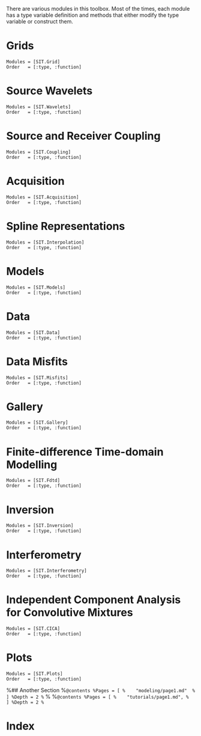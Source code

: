 There are various modules in this toolbox.
Most of the times, each module has 
a type variable definition and methods 
that either modify the type variable or construct them.

# Grids
```@autodocs
Modules = [SIT.Grid]
Order   = [:type, :function]
```

# Source Wavelets
```@autodocs
Modules = [SIT.Wavelets]
Order   = [:type, :function]
```
# Source and Receiver Coupling 
```@autodocs
Modules = [SIT.Coupling]
Order   = [:type, :function]
```

# Acquisition
```@autodocs
Modules = [SIT.Acquisition]
Order   = [:type, :function]
```

# Spline Representations 
```@autodocs
Modules = [SIT.Interpolation]
Order   = [:type, :function]
```

# Models
```@autodocs
Modules = [SIT.Models]
Order   = [:type, :function]
```

# Data
```@autodocs
Modules = [SIT.Data]
Order   = [:type, :function]
```

# Data Misfits
```@autodocs
Modules = [SIT.Misfits]
Order   = [:type, :function]
```


# Gallery
```@autodocs
Modules = [SIT.Gallery]
Order   = [:type, :function]
```


# Finite-difference Time-domain Modelling

```@autodocs
Modules = [SIT.Fdtd]
Order   = [:type, :function]
```
 
# Inversion

```@autodocs
Modules = [SIT.Inversion]
Order   = [:type, :function]
```

# Interferometry

```@autodocs
Modules = [SIT.Interferometry]
Order   = [:type, :function]
```


# Independent Component Analysis for Convolutive Mixtures

```@autodocs
Modules = [SIT.CICA]
Order   = [:type, :function]
```

# Plots
```@autodocs
Modules = [SIT.Plots]
Order   = [:type, :function]
```

 
%## Another Section
%```@contents
%Pages = [
%    "modeling/page1.md" 
%    ]
%Depth = 2
%```
% 
%```@contents
%Pages = [
%    "tutorials/page1.md",
%    ]
%Depth = 2
%```

# Index
 
```@index
```

